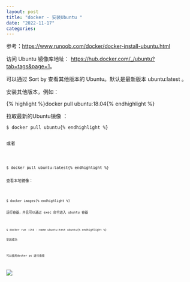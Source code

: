 ```yaml
---
layout: post
title: "docker - 安装Ubuntu "
date: "2022-11-17"
categories: 
---
```

<p>参考：<a href="https://www.runoob.com/docker/docker-install-ubuntu.html">https://www.runoob.com/docker/docker-install-ubuntu.html</a></p>

<p>访问 Ubuntu 镜像库地址：&nbsp;<a href="https://hub.docker.com/_/ubuntu?tab=tags&amp;page=1" rel="noopener noreferrer" target="_blank">https://hub.docker.com/_/ubuntu?tab=tags&amp;page=1</a>。</p>

<p>可以通过 Sort by 查看其他版本的 Ubuntu。默认是最新版本 ubuntu:latest 。</p>

<p>安装其他版本，例如：</p>

{% highlight %}docker pull ubuntu:18.04{% endhighlight %}

<p>拉取最新的Ubuntu镜像 ：</p>

<pre>
<code>$ docker pull ubuntu{% endhighlight %}

<p>或者</p>

<pre>
<code>$ docker pull ubuntu:latest{% endhighlight %}

<p>查看本地镜像：</p>

<pre>
<code>$ docker images{% endhighlight %}

<p>运行容器，并且可以通过 exec 命令进入 ubuntu 容器</p>

<pre>
<code>$ docker run -itd --name ubuntu-test ubuntu{% endhighlight %}

<p>安装成功</p>

<p>可以使用docker ps 进行查看</p>

<p><img src="https://www.runoob.com/wp-content/uploads/2019/11/docker-ubuntu4.png" /></p>

